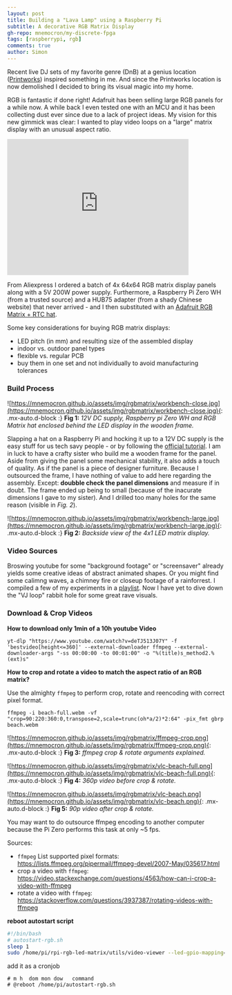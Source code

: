 ```yaml
---
layout: post
title: Building a "Lava Lamp" using a Raspberry Pi
subtitle: A decorative RGB Matrix Display
gh-repo: mnemocron/my-discrete-fpga
tags: [raspberrypi, rgb]
comments: true
author: Simon
---
```


Recent live DJ sets of my favorite genre (DnB) at a genius location ([Printworks](https://www.youtube.com/watch?v=rxH2q9VhEXM)) inspired something in me. 
And since the Printworks location is now demolished I decided to bring its visual magic into my home.

RGB is fantastic if done right! Adafruit has been selling large RGB panels for a while now. 
A while back I even tested one with an MCU and it has been collecting dust ever since due to a lack of project ideas.
My vision for this new gimmick was clear: I wanted to play video loops on a "large" matrix display with an unusual aspect ratio.

<iframe width="420" height="315" src="https://mnemocron.github.io/assets/img/rgbmatrix/display-wall.mp4" frameborder="0" allowfullscreen></iframe>

From Aliexpress I ordered a batch of 4x 64x64 RGB matrix display panels along with a 5V 200W power supply.
Furthermore, a Raspberry Pi Zero WH (from a trusted source) and a HUB75 adapter (from a shady Chinese website) that never arrived - and I then substituted with an [Adafruit RGB Matrix + RTC hat](https://www.adafruit.com/product/2345).

Some key considerations for buying RGB matrix displays:
- LED pitch (in mm) and resulting size of the assembled display
- indoor vs. outdoor panel types
- flexible vs. regular PCB
- buy them in one set and not individually to avoid manufacturing tolerances

### Build Process

![https://mnemocron.github.io/assets/img/rgbmatrix/workbench-close.jpg](https://mnemocron.github.io/assets/img/rgbmatrix/workbench-close.jpg){: .mx-auto.d-block :}
**Fig 1:** _12V DC supply, Raspberry pi Zero WH and RGB Matrix hat enclosed behind the LED display in the wooden frame._

Slapping a hat on a Raspberry Pi and hocking it up to a 12V DC supply is the easy stuff for us tech savy people - or by following the [official tutorial](https://learn.adafruit.com/adafruit-rgb-matrix-plus-real-time-clock-hat-for-raspberry-pi). 
I am in luck to have a crafty sister who build me a wooden frame for the panel. 
Aside from giving the panel some mechanical stability, it also adds a touch of quality. As if the panel is a piece of designer furniture.
Because I outsourced the frame, I have nothing of value to add here regarding the assembly. 
Except: **doubble check the panel dimensions** and measure if in doubt. The frame ended up being to small (because of the inacurate dimensions I gave to my sister). And I drilled too many holes for the same reason (visible in _Fig. 2_). 

![https://mnemocron.github.io/assets/img/rgbmatrix/workbench-large.jpg](https://mnemocron.github.io/assets/img/rgbmatrix/workbench-large.jpg){: .mx-auto.d-block :}
**Fig 2:** _Backside view of the 4x1 LED matrix display._

### Video Sources

Broswing youtube for some "background footage" or "screensaver" already yields some creative ideas of abstract animated shapes.
Or you might find some calimng waves, a chimney fire or closeup footage of a rainforrest.
I compiled a few of my experiments in a [playlist](https://youtube.com/playlist?list=PLDxW5zZPAAI2qcSovv40F1QgLUOmj2VkI).
Now I have yet to dive down the "VJ loop" rabbit hole for some great rave visuals.

### Download & Crop Videos

**How to download only 1min of a 10h youtube Video**

```
yt-dlp "https://www.youtube.com/watch?v=deTJ513J07Y" -f 'bestvideo[height<=360]' --external-downloader ffmpeg --external-downloader-args "-ss 00:00:00 -to 00:01:00" -o "%(title)s_method2.%(ext)s"
```

**How to crop and rotate a video to match the aspect ratio of an RGB matrix?**

Use the almighty `ffmpeg` to perform crop, rotate and reencoding with correct pixel format.

```
ffmpeg -i beach-full.webm -vf "crop=90:220:360:0,transpose=2,scale=trunc(oh*a/2)*2:64" -pix_fmt gbrp beach.webm
```

![https://mnemocron.github.io/assets/img/rgbmatrix/ffmpeg-crop.png](https://mnemocron.github.io/assets/img/rgbmatrix/ffmpeg-crop.png){: .mx-auto.d-block :}
**Fig 3:** _ffmpeg crop & rotate arguments explained._

![https://mnemocron.github.io/assets/img/rgbmatrix/vlc-beach-full.png](https://mnemocron.github.io/assets/img/rgbmatrix/vlc-beach-full.png){: .mx-auto.d-block :}
**Fig 4:** _360p video before crop & rotate._

![https://mnemocron.github.io/assets/img/rgbmatrix/vlc-beach.png](https://mnemocron.github.io/assets/img/rgbmatrix/vlc-beach.png){: .mx-auto.d-block :}
**Fig 5:** _90p video after crop & rotate._

You may want to do outsource ffmpeg encoding to another computer because the Pi Zero performs this task at only ~5 fps.

Sources:
- `ffmpeg` List supported pixel formats: https://lists.ffmpeg.org/pipermail/ffmpeg-devel/2007-May/035617.html
- crop a video with `ffmpeg`: https://video.stackexchange.com/questions/4563/how-can-i-crop-a-video-with-ffmpeg
- rotate a video with `ffmpeg`: https://stackoverflow.com/questions/3937387/rotating-videos-with-ffmpeg

**reboot autostart script**

```bash
#!/bin/bash
# autostart-rgb.sh
sleep 1
sudo /home/pi/rpi-rgb-led-matrix/utils/video-viewer --led-gpio-mapping=adafruit-hat --led-rows=64 --led-cols=64 --led-chain=4 --led-slowdown-gpio=2 --led-scan-mode=1 -V5 /home/pi/Videos/beach.webm -F -f > /home/pi/bullshit.log 2>&1
```

add it as a cronjob

```
# m h  dom mon dow   command
# @reboot /home/pi/autostart-rgb.sh
```


